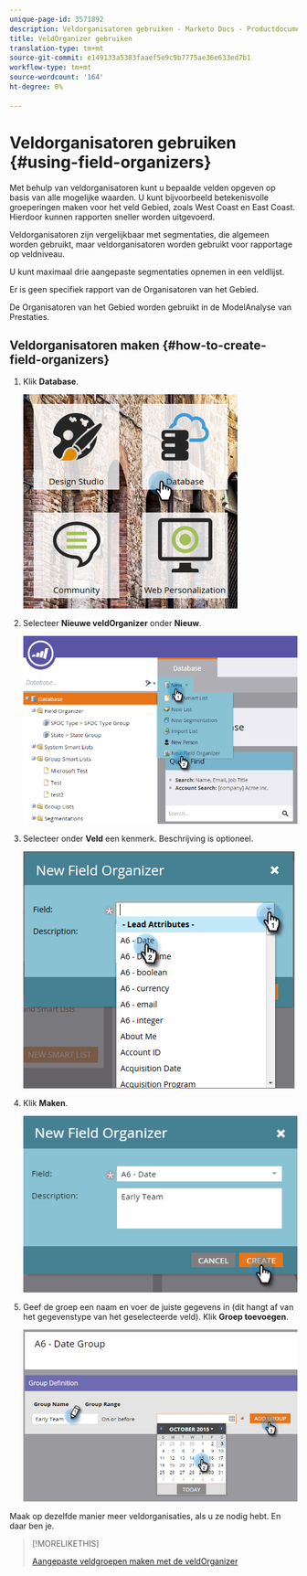 ```yaml
---
unique-page-id: 3571892
description: Veldorganisatoren gebruiken - Marketo Docs - Productdocumentatie
title: VeldOrganizer gebruiken
translation-type: tm+mt
source-git-commit: e149133a5383faaef5e9c9b7775ae36e633ed7b1
workflow-type: tm+mt
source-wordcount: '164'
ht-degree: 0%

---
```



# Veldorganisatoren gebruiken {#using-field-organizers}

Met behulp van veldorganisatoren kunt u bepaalde velden opgeven op basis van alle mogelijke waarden. U kunt bijvoorbeeld betekenisvolle groeperingen maken voor het veld Gebied, zoals West Coast en East Coast. Hierdoor kunnen rapporten sneller worden uitgevoerd.

Veldorganisatoren zijn vergelijkbaar met segmentaties, die algemeen worden gebruikt, maar veldorganisatoren worden gebruikt voor rapportage op veldniveau.

U kunt maximaal drie aangepaste segmentaties opnemen in een veldlijst.

Er is geen specifiek rapport van de Organisatoren van het Gebied.

De Organisatoren van het Gebied worden gebruikt in de ModelAnalyse van Prestaties.

## Veldorganisatoren maken {#how-to-create-field-organizers}

1. Klik **Database**.

   ![](assets/db.png)

1. Selecteer **Nieuwe veldOrganizer** onder **Nieuw**.

   ![](assets/two-1.png)

1. Selecteer onder **Veld** een kenmerk. Beschrijving is optioneel.

   ![](assets/three-1.png)

1. Klik **Maken**.

   ![](assets/image2015-9-3-16-3a36-3a31.png)

1. Geef de groep een naam en voer de juiste gegevens in (dit hangt af van het gegevenstype van het geselecteerde veld). Klik **Groep toevoegen**.

   ![](assets/image2015-9-3-16-3a40-3a45.png)

Maak op dezelfde manier meer veldorganisaties, als u ze nodig hebt. En daar ben je.

>[!MORELIKETHIS]
>
>[Aangepaste veldgroepen maken met de veldOrganizer](/help/marketo/product-docs/reporting/revenue-cycle-analytics/revenue-tools/field-organizers/create-custom-field-groups-using-the-field-organizer.md)
